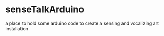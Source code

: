 # senseTalkArduino
a place to hold some arduino code to create a sensing and vocalizing art installation

